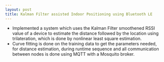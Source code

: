 ```yaml
---
layout: post
title: Kalman Filter assisted Indoor Positioning using Bluetooth LE
---
```


* Implemented a system which uses the Kalman Filter smoothened RSSI value of a device to estimate the distance followed by the location using trilateration, which is done by nonlinear least square estimation.
* Curve fitting is done on the training data to get the parameters needed, for distance estimation, during runtime sequence and all communication between nodes is done using MQTT with a Mosquito broker.
